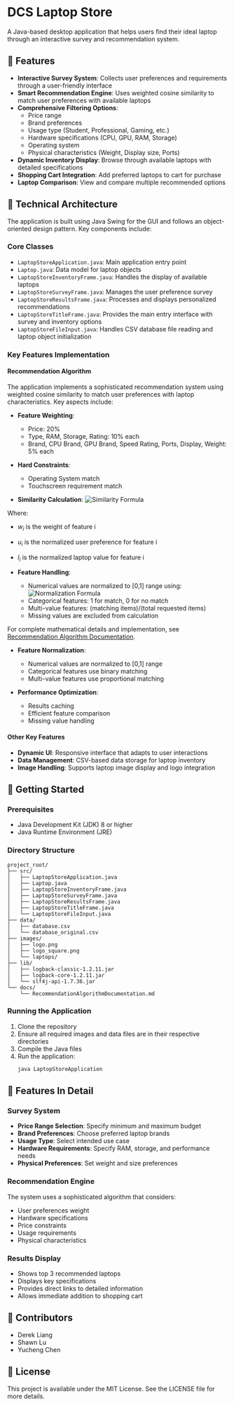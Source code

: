 # DCS Laptop Store

A Java-based desktop application that helps users find their ideal laptop through an interactive survey and recommendation system.

## 🌟 Features

- **Interactive Survey System**: Collects user preferences and requirements through a user-friendly interface
- **Smart Recommendation Engine**: Uses weighted cosine similarity to match user preferences with available laptops
- **Comprehensive Filtering Options**:
  - Price range
  - Brand preferences
  - Usage type (Student, Professional, Gaming, etc.)
  - Hardware specifications (CPU, GPU, RAM, Storage)
  - Operating system
  - Physical characteristics (Weight, Display size, Ports)
- **Dynamic Inventory Display**: Browse through available laptops with detailed specifications
- **Shopping Cart Integration**: Add preferred laptops to cart for purchase
- **Laptop Comparison**: View and compare multiple recommended options

## 🔧 Technical Architecture

The application is built using Java Swing for the GUI and follows an object-oriented design pattern. Key components include:

### Core Classes
- `LaptopStoreApplication.java`: Main application entry point
- `Laptop.java`: Data model for laptop objects
- `LaptopStoreInventoryFrame.java`: Handles the display of available laptops
- `LaptopStoreSurveyFrame.java`: Manages the user preference survey
- `LaptopStoreResultsFrame.java`: Processes and displays personalized recommendations
- `LaptopStoreTitleFrame.java`: Provides the main entry interface with survey and inventory options
- `LaptopStoreFileInput.java`: Handles CSV database file reading and laptop object initialization

### Key Features Implementation

#### Recommendation Algorithm
The application implements a sophisticated recommendation system using weighted cosine similarity to match user preferences with laptop characteristics. Key aspects include:

- **Feature Weighting**:
  - Price: 20%
  - Type, RAM, Storage, Rating: 10% each
  - Brand, CPU Brand, GPU Brand, Speed Rating, Ports, Display, Weight: 5% each

- **Hard Constraints**:
  - Operating System match
  - Touchscreen requirement match

- **Similarity Calculation**:
  ![Similarity Formula](https://latex.codecogs.com/svg.image?Similarity=\frac{\sum_{i=1}^{n}w_i%20u_i%20l_i}{\sqrt{\sum_{i=1}^{n}w_i%20u_i^2}\sqrt{\sum_{i=1}^{n}w_i%20l_i^2}})

Where:
- $w_i$ is the weight of feature i
- $u_i$ is the normalized user preference for feature i
- $l_i$ is the normalized laptop value for feature i

- **Feature Handling**:
  - Numerical values are normalized to [0,1] range using:
    ![Normalization Formula](https://latex.codecogs.com/svg.image?NormalizedValue=\frac{value-min}{max-min})
  - Categorical features: 1 for match, 0 for no match
  - Multi-value features: (matching items)/(total requested items)
  - Missing values are excluded from calculation

For complete mathematical details and implementation, see [Recommendation Algorithm Documentation](docs/RecommendationAlgorithmDocumentation.md).

- **Feature Normalization**:
  - Numerical values are normalized to [0,1] range
  - Categorical features use binary matching
  - Multi-value features use proportional matching

- **Performance Optimization**:
  - Results caching
  - Efficient feature comparison
  - Missing value handling

#### Other Key Features
- **Dynamic UI**: Responsive interface that adapts to user interactions
- **Data Management**: CSV-based data storage for laptop inventory
- **Image Handling**: Supports laptop image display and logo integration

## 🚀 Getting Started

### Prerequisites
- Java Development Kit (JDK) 8 or higher
- Java Runtime Environment (JRE)

### Directory Structure
```
project_root/
├── src/
│   ├── LaptopStoreApplication.java
│   ├── Laptop.java
│   ├── LaptopStoreInventoryFrame.java
│   ├── LaptopStoreSurveyFrame.java
│   ├── LaptopStoreResultsFrame.java
│   ├── LaptopStoreTitleFrame.java
│   └── LaptopStoreFileInput.java
├── data/
│   ├── database.csv
│   └── database_original.csv
├── images/
│   ├── logo.png
│   ├── logo_square.png
│   └── laptops/
├── lib/
│   ├── logback-classic-1.2.11.jar
│   ├── logback-core-1.2.11.jar
│   └── slf4j-api-1.7.36.jar
└── docs/
    └── RecommendationAlgorithmDocumentation.md
```

### Running the Application
1. Clone the repository
2. Ensure all required images and data files are in their respective directories
3. Compile the Java files
4. Run the application:
   ```bash
   java LaptopStoreApplication
   ```

## 🎯 Features In Detail

### Survey System
- **Price Range Selection**: Specify minimum and maximum budget
- **Brand Preferences**: Choose preferred laptop brands
- **Usage Type**: Select intended use case
- **Hardware Requirements**: Specify RAM, storage, and performance needs
- **Physical Preferences**: Set weight and size preferences

### Recommendation Engine
The system uses a sophisticated algorithm that considers:
- User preferences weight
- Hardware specifications
- Price constraints
- Usage requirements
- Physical characteristics

### Results Display
- Shows top 3 recommended laptops
- Displays key specifications
- Provides direct links to detailed information
- Allows immediate addition to shopping cart

## 👥 Contributors
- Derek Liang
- Shawn Lu
- Yucheng Chen

## 📝 License
This project is available under the MIT License. See the LICENSE file for more details.
